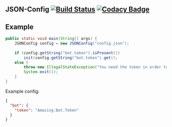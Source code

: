 ## JSON-Config [![Build Status](https://travis-ci.org/binaryoverload/JSON-Config.svg?branch=master)](https://travis-ci.org/binaryoverload/JSON-Config) [![Codacy Badge](https://api.codacy.com/project/badge/Grade/099d96844fad4e91895e1436eb16eace)](https://www.codacy.com/app/wegg7250/JSON-Config?utm_source=github.com&amp;utm_medium=referral&amp;utm_content=binaryoverload/JSON-Config&amp;utm_campaign=Badge_Grade)

## Example
```java
public static void main(String[] args) {
    JSONConfig config = new JSONConfig("config.json");
    
    if (config.getString("bot.token").isPresent())
        init(config.getString("bot.token").get();
    else {
        throw new IllegalStateException("You need the token in order to start the bot!");
        System.exit(1);
    }
}
```

Example config:
```json
{
  "bot": {
    "token": "Amazing.Bot.Token"
  }
}
```
